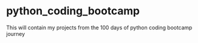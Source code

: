 # python_coding_bootcamp
This will contain my projects from the 100 days of python coding bootcamp journey
